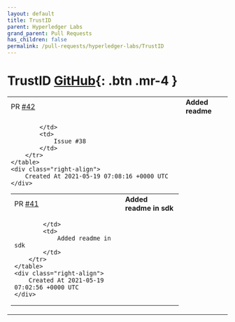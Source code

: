 ```yaml
---
layout: default
title: TrustID
parent: Hyperledger Labs
grand_parent: Pull Requests
has_children: false
permalink: /pull-requests/hyperledger-labs/TrustID
---
```


# TrustID <span class="fs-3 right-align">[GitHub](https://github.com/hyperledger-labs/TrustID){: .btn .mr-4 }</span>


<div>
    <table>
        <tr>
            <td>
                PR <a href="https://github.com/hyperledger-labs/TrustID/pull/42" class=".btn">#42</a>
            </td>
            <td>
                <b>
                    Added readme
                </b>
            </td>
        </tr>
        <tr>
            <td>
                
            </td>
            <td>
                Issue #38
            </td>
        </tr>
    </table>
    <div class="right-align">
        Created At 2021-05-19 07:08:16 +0000 UTC
    </div>
</div>

<div>
    <table>
        <tr>
            <td>
                PR <a href="https://github.com/hyperledger-labs/TrustID/pull/41" class=".btn">#41</a>
            </td>
            <td>
                <b>
                    Added readme in sdk
                </b>
            </td>
        </tr>
        <tr>
            <td>
                
            </td>
            <td>
                Added readme in sdk
            </td>
        </tr>
    </table>
    <div class="right-align">
        Created At 2021-05-19 07:02:56 +0000 UTC
    </div>
</div>

